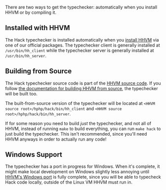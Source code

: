 There are two ways to get the typechecker: automatically when you install HHVM or by compiling it.

## Installed with HHVM

The Hack typechecker is installed automatically when you [install HHVM](../../hhvm/installation/introduction.md) via one of our official packages. The typechecker client is generally installed at `/usr/bin/hh_client` while the typechecker server is generally installed at `/usr/bin/hh_server`.

## Building from Source

The Hack typechecker source code is part of the [HHVM source code](https://github.com/facebook/hhvm/tree/master/hphp/hack). If you follow [the documentation for building HHVM from source](/hhvm/installation/building-from-source), the typechecker will be built too.

The built-from-source version of the typechecker will be located at `<HHVM source root>/hphp/hack/bin/hh_client` and `<HHVM source root>/hphp/hack/bin/hh_server`.

If for some reason you need to build *just* the typechecker, and not all of HHVM, instead of running `make` to build everything, you can run `make hack` to just build the typechecker. This isn't recommended, since you'll need HHVM anyways in order to actually run any code!

## Windows Support

The typechecker has a port in progress for Windows. When it's complete, it might make local development on Windows slightly less annoying until [HHVM's Windows port](/hhvm/installation/windows) is fully complete, since you will be able to typecheck Hack code locally, outside of the Linux VM HHVM must run in.
